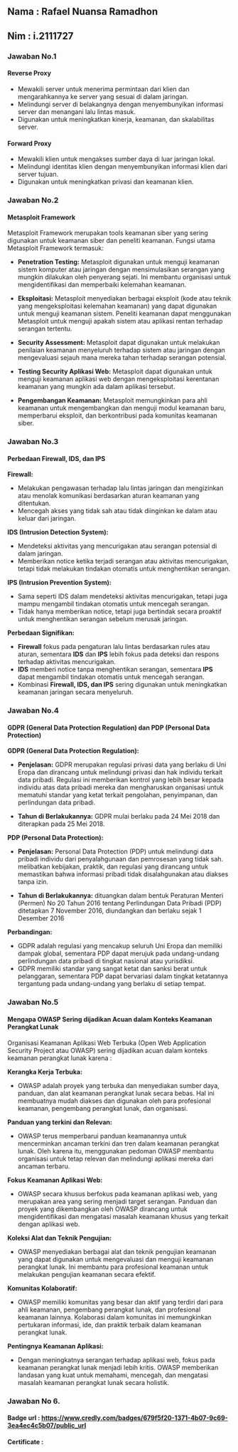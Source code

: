 ## Nama : Rafael Nuansa Ramadhon
## Nim : i.2111727

### Jawaban No.1

#### Reverse Proxy
- Mewakili server untuk menerima permintaan dari klien dan mengarahkannya ke server yang sesuai di dalam jaringan.
- Melindungi server di belakangnya dengan menyembunyikan informasi server dan menangani lalu lintas masuk.
- Digunakan untuk meningkatkan kinerja, keamanan, dan skalabilitas server.

#### Forward Proxy
- Mewakili klien untuk mengakses sumber daya di luar jaringan lokal.
- Melindungi identitas klien dengan menyembunyikan informasi klien dari server tujuan.
- Digunakan untuk meningkatkan privasi dan keamanan klien.
### Jawaban No.2
#### Metasploit Framework

Metasploit Framework merupakan tools keamanan siber yang sering digunakan untuk keamanan siber dan peneliti keamanan. Fungsi utama Metasploit Framework termasuk:

- **Penetration Testing:** Metasploit digunakan untuk menguji keamanan sistem komputer atau jaringan dengan mensimulasikan serangan yang mungkin dilakukan oleh penyerang sejati. Ini membantu organisasi untuk mengidentifikasi dan memperbaiki kelemahan keamanan.

- **Eksploitasi:** Metasploit menyediakan berbagai eksploit (kode atau teknik yang mengeksploitasi kelemahan keamanan) yang dapat digunakan untuk menguji keamanan sistem. Peneliti keamanan dapat menggunakan Metasploit untuk menguji apakah sistem atau aplikasi rentan terhadap serangan tertentu.

- **Security Assessment:** Metasploit dapat digunakan untuk melakukan penilaian keamanan menyeluruh terhadap sistem atau jaringan dengan mengevaluasi sejauh mana mereka tahan terhadap serangan potensial.

- **Testing Security Aplikasi Web:** Metasploit dapat digunakan untuk menguji keamanan aplikasi web dengan mengeksploitasi kerentanan keamanan yang mungkin ada dalam aplikasi tersebut.

- **Pengembangan Keamanan:** Metasploit memungkinkan para ahli keamanan untuk mengembangkan dan menguji modul keamanan baru, memperbarui eksploit, dan berkontribusi pada komunitas keamanan siber.


### Jawaban No.3
#### Perbedaan Firewall, IDS, dan IPS

**Firewall:**
- Melakukan pengawasan terhadap lalu lintas jaringan dan mengizinkan atau menolak komunikasi berdasarkan aturan keamanan yang ditentukan.
- Mencegah akses yang tidak sah atau tidak diinginkan ke dalam atau keluar dari jaringan.

**IDS (Intrusion Detection System):**
- Mendeteksi aktivitas yang mencurigakan atau serangan potensial di dalam jaringan.
- Memberikan notice ketika terjadi serangan atau aktivitas mencurigakan, tetapi tidak melakukan tindakan otomatis untuk menghentikan serangan.

**IPS (Intrusion Prevention System):**
- Sama seperti IDS dalam mendeteksi aktivitas mencurigakan, tetapi juga mampu mengambil tindakan otomatis untuk mencegah serangan.
- Tidak hanya memberikan notice, tetapi juga bertindak secara proaktif untuk menghentikan serangan sebelum merusak jaringan.

**Perbedaan Signifikan:**
- **Firewall** fokus pada pengaturan lalu lintas berdasarkan rules atau aturan, sementara **IDS** dan **IPS** lebih fokus pada deteksi dan respons terhadap aktivitas mencurigakan.
- **IDS** memberi notice tanpa menghentikan serangan, sementara **IPS** dapat mengambil tindakan otomatis untuk mencegah serangan.
- Kombinasi **Firewall, IDS, dan IPS** sering digunakan untuk meningkatkan keamanan jaringan secara menyeluruh.

### Jawaban No.4
#### GDPR (General Data Protection Regulation) dan PDP (Personal Data Protection)

**GDPR (General Data Protection Regulation):**
- **Penjelasan:** GDPR merupakan regulasi privasi data yang berlaku di Uni Eropa dan dirancang untuk melindungi privasi dan hak individu terkait data pribadi. Regulasi ini memberikan kontrol yang lebih besar kepada individu atas data pribadi mereka dan mengharuskan organisasi untuk mematuhi standar yang ketat terkait pengolahan, penyimpanan, dan perlindungan data pribadi.

- **Tahun di Berlakukannya:** GDPR mulai berlaku pada 24 Mei 2018 dan diterapkan pada 25 Mei 2018.

**PDP (Personal Data Protection):**
- **Penjelasan:** Personal Data Protection (PDP) untuk melindungi data pribadi individu dari penyalahgunaan dan pemrosesan yang tidak sah.  melibatkan kebijakan, praktik, dan regulasi yang dirancang untuk memastikan bahwa informasi pribadi tidak disalahgunakan atau diakses tanpa izin.

- **Tahun di Berlakukannya:** dituangkan dalam bentuk Peraturan Menteri (Permen) No 20 Tahun 2016 tentang Perlindungan Data Pribadi (PDP) ditetapkan 7 November 2016, diundangkan dan berlaku sejak 1 Desember 2016

**Perbandingan:**
- GDPR adalah regulasi yang mencakup seluruh Uni Eropa dan memiliki dampak global, sementara PDP dapat merujuk pada undang-undang perlindungan data pribadi di tingkat nasional atau yurisdiksi.
- GDPR memiliki standar yang sangat ketat dan sanksi berat untuk pelanggaran, sementara PDP dapat bervariasi dalam tingkat ketatannya tergantung pada undang-undang yang berlaku di setiap tempat.

### Jawaban No.5
#### Mengapa OWASP Sering dijadikan Acuan dalam Konteks Keamanan Perangkat Lunak

Organisasi Keamanan Aplikasi Web Terbuka (Open Web Application Security Project atau OWASP) sering dijadikan acuan dalam konteks keamanan perangkat lunak karena :

 **Kerangka Kerja Terbuka:**
   - OWASP adalah proyek yang terbuka dan menyediakan sumber daya, panduan, dan alat keamanan perangkat lunak secara bebas. Hal ini membuatnya mudah diakses dan digunakan oleh para profesional keamanan, pengembang perangkat lunak, dan organisasi.

 **Panduan yang terkini dan Relevan:**
   - OWASP terus memperbarui panduan keamanannya untuk mencerminkan ancaman terkini dan tren dalam keamanan perangkat lunak. Oleh karena itu, menggunakan pedoman OWASP membantu organisasi untuk tetap relevan dan melindungi aplikasi mereka dari ancaman terbaru.

 **Fokus  Keamanan Aplikasi Web:**
   - OWASP secara khusus berfokus pada keamanan aplikasi web, yang merupakan area yang sering menjadi target serangan. Panduan dan proyek yang dikembangkan oleh OWASP dirancang untuk mengidentifikasi dan mengatasi masalah keamanan khusus yang terkait dengan aplikasi web.

 **Koleksi Alat dan Teknik Pengujian:**
   - OWASP menyediakan berbagai alat dan teknik pengujian keamanan yang dapat digunakan untuk mengevaluasi dan menguji keamanan perangkat lunak. Ini membantu para profesional keamanan untuk melakukan pengujian keamanan secara efektif.

 **Komunitas Kolaboratif:**
   - OWASP memiliki komunitas yang besar dan aktif yang terdiri dari para ahli keamanan, pengembang perangkat lunak, dan profesional keamanan lainnya. Kolaborasi dalam komunitas ini memungkinkan pertukaran informasi, ide, dan praktik terbaik dalam keamanan perangkat lunak.

 **Pentingnya Keamanan Aplikasi:**
   - Dengan meningkatnya serangan terhadap aplikasi web, fokus pada keamanan perangkat lunak menjadi lebih kritis. OWASP memberikan landasan yang kuat untuk memahami, mencegah, dan mengatasi masalah keamanan perangkat lunak secara holistik.

### Jawaban No 6. 
#### Badge url : https://www.credly.com/badges/679f5f20-1371-4b07-9c69-3ea4ec4c5b07/public_url


#### Certificate : 